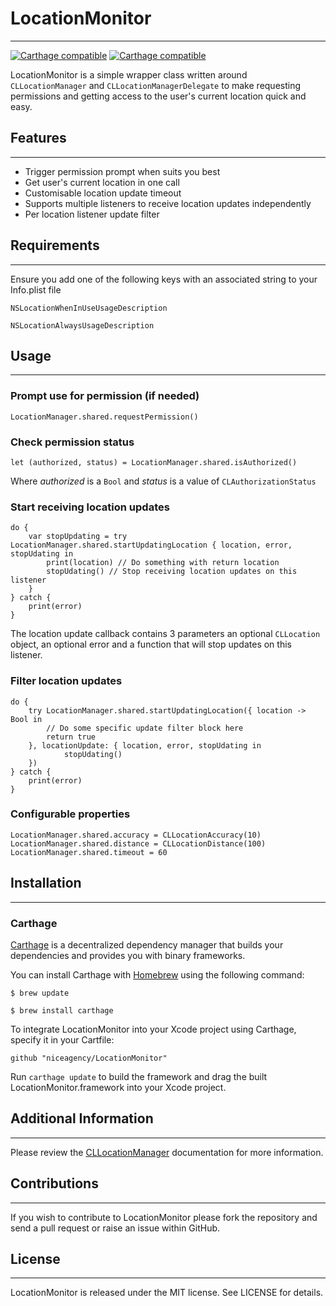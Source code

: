 # LocationMonitor
___

[![Carthage compatible](https://img.shields.io/badge/Carthage-compatible-4BC51D.svg?style=flat)](https://github.com/niceagency/LocationMonitor) [![Carthage compatible](https://img.shields.io/badge/twitter-%40niceagency-blue.svg)](https://twitter.com/niceagency)

LocationMonitor is a simple wrapper class written around `CLLocationManager` and `CLLocationManagerDelegate` to make requesting permissions and getting access to the user's current location quick and easy.

## Features
___

* Trigger permission prompt when suits you best
* Get user's current location in one call
* Customisable location update timeout
* Supports multiple listeners to receive location updates independently
* Per location listener update filter

## Requirements
___

Ensure you add one of the following keys with an associated string to your Info.plist file

`NSLocationWhenInUseUsageDescription`

`NSLocationAlwaysUsageDescription`

## Usage
___

### Prompt use for permission (if needed)

`LocationManager.shared.requestPermission()`

### Check permission status

`let (authorized, status) = LocationManager.shared.isAuthorized()`

Where *authorized* is a `Bool` and *status* is a value of `CLAuthorizationStatus`

### Start receiving location updates

```
do {
	var stopUpdating = try LocationManager.shared.startUpdatingLocation { location, error, stopUdating in
	    print(location) // Do something with return location
	    stopUdating() // Stop receiving location updates on this listener
	}  
} catch {
    print(error)
}
```

The location update callback contains 3 parameters an optional `CLLocation` object, an optional error and a function that will stop updates on this listener.

### Filter location updates

```
do {   
    try LocationManager.shared.startUpdatingLocation({ location -> Bool in
        // Do some specific update filter block here
        return true
    }, locationUpdate: { location, error, stopUdating in
            stopUdating()
    })
} catch {
    print(error)
}
```

### Configurable properties

```
LocationManager.shared.accuracy = CLLocationAccuracy(10)
LocationManager.shared.distance = CLLocationDistance(100)
LocationManager.shared.timeout = 60
```

## Installation
___

### Carthage

[Carthage](https://github.com/Carthage/Carthage) is a decentralized dependency manager that builds your dependencies and provides you with binary frameworks.

You can install Carthage with [Homebrew](http://brew.sh/) using the following command:

`$ brew update`

`$ brew install carthage`

To integrate LocationMonitor into your Xcode project using Carthage, specify it in your Cartfile:

`github "niceagency/LocationMonitor"`

Run `carthage update` to build the framework and drag the built LocationMonitor.framework into your Xcode project.

## Additional Information
___

Please review the [CLLocationManager](https://developer.apple.com/library/ios/documentation/CoreLocation/Reference/CLLocationManager_Class/) documentation for more information.

## Contributions
___

If you wish to contribute to LocationMonitor please fork the repository and send a pull request or raise an issue within GitHub.

## License
___

LocationMonitor is released under the MIT license. See LICENSE for details.
